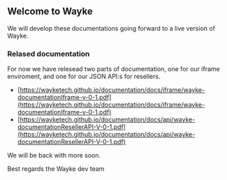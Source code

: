 ## Welcome to Wayke

We will develop these documentations going forward to a live version of Wayke.

### Relased documentation
For now we have relesead two parts of documentation, one for our iframe enviroment, and one for our JSON API:s for resellers.

- [https://wayketech.github.io/documentation/docs/iframe/wayke-documentationIframe-v-0-1.pdf](https://wayketech.github.io/documentation/docs/iframe/wayke-documentationIframe-v-0-1.pdf)
- [https://wayketech.github.io/documentation/docs/api/wayke-documentationResellerAPI-V-0-1.pdf](https://wayketech.github.io/documentation/docs/api/wayke-documentationResellerAPI-V-0-1.pdf)

We will be back with more soon.

Best regards
the Wayke dev team